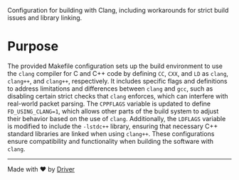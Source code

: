<!--------------------------------------------------------------------------------->
<!-- IMPORTANT: This file is auto-generated by Driver (https://driver.ai). -------->
<!-- Manual edits may be overwritten on future commits. --------------------------->
<!--------------------------------------------------------------------------------->

Configuration for building with Clang, including workarounds for strict build issues and library linking.

# Purpose
The provided Makefile configuration sets up the build environment to use the `clang` compiler for C and C++ code by defining `CC`, `CXX`, and `LD` as `clang`, `clang++`, and `clang++`, respectively. It includes specific flags and definitions to address limitations and differences between `clang` and `gcc`, such as disabling certain strict checks that `clang` enforces, which can interfere with real-world packet parsing. The `CPPFLAGS` variable is updated to define `FD_USING_CLANG=1`, which allows other parts of the build system to adjust their behavior based on the use of `clang`. Additionally, the `LDFLAGS` variable is modified to include the `-lstdc++` library, ensuring that necessary C++ standard libraries are linked when using `clang++`. These configurations ensure compatibility and functionality when building the software with `clang`.

---
Made with ❤️ by [Driver](https://www.driver.ai/)